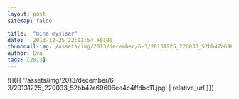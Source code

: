 ```yaml
---
layout: post
sitemap: false

title:  "mina mysisar"
date:   2013-12-25 22:01:54 +0100
thumbnail-img: /assets/img/2013/december/6-3/20131225_220033_52bb47a69606ee4c4ffdbc11.jpg
author: Eva
tags: [2013]
---
```




![]({{ '/assets/img/2013/december/6-3/20131225_220033_52bb47a69606ee4c4ffdbc11.jpg'  | relative_url }})

